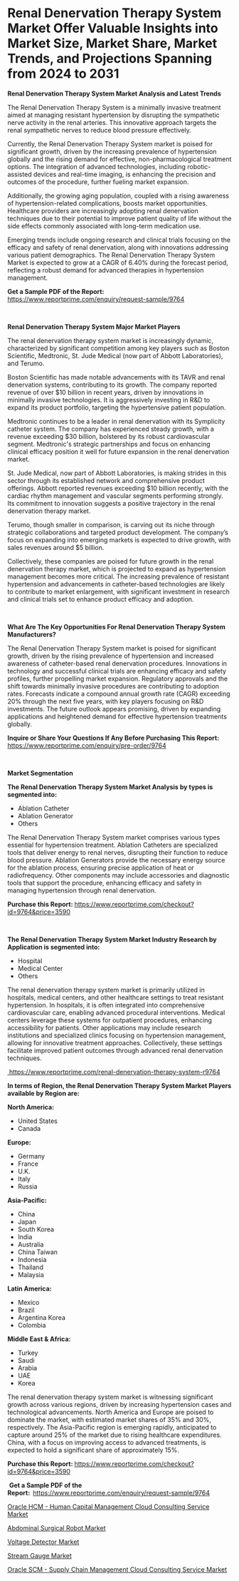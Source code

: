<p><h1>Renal Denervation Therapy System Market Offer Valuable Insights into Market Size, Market Share, Market Trends, and Projections Spanning from 2024 to 2031</h1></p><p><strong>Renal Denervation Therapy System Market Analysis and Latest Trends</strong></p>
<p><p>The Renal Denervation Therapy System is a minimally invasive treatment aimed at managing resistant hypertension by disrupting the sympathetic nerve activity in the renal arteries. This innovative approach targets the renal sympathetic nerves to reduce blood pressure effectively. </p><p>Currently, the Renal Denervation Therapy System market is poised for significant growth, driven by the increasing prevalence of hypertension globally and the rising demand for effective, non-pharmacological treatment options. The integration of advanced technologies, including robotic-assisted devices and real-time imaging, is enhancing the precision and outcomes of the procedure, further fueling market expansion.</p><p>Additionally, the growing aging population, coupled with a rising awareness of hypertension-related complications, boosts market opportunities. Healthcare providers are increasingly adopting renal denervation techniques due to their potential to improve patient quality of life without the side effects commonly associated with long-term medication use.</p><p>Emerging trends include ongoing research and clinical trials focusing on the efficacy and safety of renal denervation, along with innovations addressing various patient demographics. The Renal Denervation Therapy System Market is expected to grow at a CAGR of 6.40% during the forecast period, reflecting a robust demand for advanced therapies in hypertension management.</p></p>
<p><strong>Get a Sample PDF of the Report:&nbsp;</strong> <a href="https://www.reportprime.com/enquiry/request-sample/9764">https://www.reportprime.com/enquiry/request-sample/9764</a></p>
<p>&nbsp;</p>
<p><strong>Renal Denervation Therapy System Major Market Players</strong></p>
<p><p>The renal denervation therapy system market is increasingly dynamic, characterized by significant competition among key players such as Boston Scientific, Medtronic, St. Jude Medical (now part of Abbott Laboratories), and Terumo. </p><p>Boston Scientific has made notable advancements with its TAVR and renal denervation systems, contributing to its growth. The company reported revenue of over $10 billion in recent years, driven by innovations in minimally invasive technologies. It is aggressively investing in R&D to expand its product portfolio, targeting the hypertensive patient population.</p><p>Medtronic continues to be a leader in renal denervation with its Symplicity catheter system. The company has experienced steady growth, with a revenue exceeding $30 billion, bolstered by its robust cardiovascular segment. Medtronic's strategic partnerships and focus on enhancing clinical efficacy position it well for future expansion in the renal denervation market.</p><p>St. Jude Medical, now part of Abbott Laboratories, is making strides in this sector through its established network and comprehensive product offerings. Abbott reported revenues exceeding $10 billion recently, with the cardiac rhythm management and vascular segments performing strongly. Its commitment to innovation suggests a positive trajectory in the renal denervation therapy market.</p><p>Terumo, though smaller in comparison, is carving out its niche through strategic collaborations and targeted product development. The company’s focus on expanding into emerging markets is expected to drive growth, with sales revenues around $5 billion. </p><p>Collectively, these companies are poised for future growth in the renal denervation therapy market, which is projected to expand as hypertension management becomes more critical. The increasing prevalence of resistant hypertension and advancements in catheter-based technologies are likely to contribute to market enlargement, with significant investment in research and clinical trials set to enhance product efficacy and adoption.</p></p>
<p>&nbsp;</p>
<p><strong>What Are The Key Opportunities For Renal Denervation Therapy System Manufacturers?</strong></p>
<p><p>The Renal Denervation Therapy System market is poised for significant growth, driven by the rising prevalence of hypertension and increased awareness of catheter-based renal denervation procedures. Innovations in technology and successful clinical trials are enhancing efficacy and safety profiles, further propelling market expansion. Regulatory approvals and the shift towards minimally invasive procedures are contributing to adoption rates. Forecasts indicate a compound annual growth rate (CAGR) exceeding 20% through the next five years, with key players focusing on R&D investments. The future outlook appears promising, driven by expanding applications and heightened demand for effective hypertension treatments globally.</p></p>
<p><strong>Inquire or Share Your Questions If Any Before Purchasing This Report:</strong> <a href="https://www.reportprime.com/enquiry/pre-order/9764">https://www.reportprime.com/enquiry/pre-order/9764</a></p>
<p>&nbsp;</p>
<p><strong>Market Segmentation</strong></p>
<p><strong>The Renal Denervation Therapy System Market Analysis by types is segmented into:</strong></p>
<p><ul><li>Ablation Catheter</li><li>Ablation Generator</li><li>Others</li></ul></p>
<p><p>The Renal Denervation Therapy System market comprises various types essential for hypertension treatment. Ablation Catheters are specialized tools that deliver energy to renal nerves, disrupting their function to reduce blood pressure. Ablation Generators provide the necessary energy source for the ablation process, ensuring precise application of heat or radiofrequency. Other components may include accessories and diagnostic tools that support the procedure, enhancing efficacy and safety in managing hypertension through renal denervation.</p></p>
<p><strong>Purchase this Report:&nbsp;</strong><a href="https://www.reportprime.com/checkout?id=9764&price=3590">https://www.reportprime.com/checkout?id=9764&price=3590</a></p>
<p>&nbsp;</p>
<p><strong>The Renal Denervation Therapy System Market Industry Research by Application is segmented into:</strong></p>
<p><ul><li>Hospital</li><li>Medical Center</li><li>Others</li></ul></p>
<p><p>The renal denervation therapy system market is primarily utilized in hospitals, medical centers, and other healthcare settings to treat resistant hypertension. In hospitals, it is often integrated into comprehensive cardiovascular care, enabling advanced procedural interventions. Medical centers leverage these systems for outpatient procedures, enhancing accessibility for patients. Other applications may include research institutions and specialized clinics focusing on hypertension management, allowing for innovative treatment approaches. Collectively, these settings facilitate improved patient outcomes through advanced renal denervation techniques.</p></p>
<p><a href="https://www.reportprime.com/renal-denervation-therapy-system-r9764">&nbsp;https://www.reportprime.com/renal-denervation-therapy-system-r9764</a></p>
<p><strong>In terms of Region, the Renal Denervation Therapy System Market Players available by Region are:</strong></p>
<p>
    <p> <strong> North America: </strong>
        <ul>
            <li>United States</li>
            <li>Canada</li>
        </ul>
        </p> 
    <p> <strong> Europe: </strong>
        <ul>
            <li>Germany</li>
            <li>France</li>
            <li>U.K.</li>
            <li>Italy</li>
            <li>Russia</li>
        </ul>
        </p> 
    <p> <strong> Asia-Pacific: </strong>
        <ul>
            <li>China</li>
            <li>Japan</li>
            <li>South Korea</li>
            <li>India</li>
            <li>Australia</li>
            <li>China Taiwan</li>
            <li>Indonesia</li>
            <li>Thailand</li>
            <li>Malaysia</li>
        </ul>
        </p> 
    <p> <strong> Latin America: </strong>
        <ul>
            <li>Mexico</li>
            <li>Brazil</li>
            <li>Argentina Korea</li>
            <li>Colombia</li>
        </ul>
        </p> 
    <p> <strong> Middle East & Africa: </strong>
        <ul>
            <li>Turkey</li>
            <li>Saudi</li>
            <li>Arabia</li>
            <li>UAE</li>
            <li>Korea</li>
        </ul>
    </p>
    </p>
<p><p>The renal denervation therapy system market is witnessing significant growth across various regions, driven by increasing hypertension cases and technological advancements. North America and Europe are poised to dominate the market, with estimated market shares of 35% and 30%, respectively. The Asia-Pacific region is emerging rapidly, anticipated to capture around 25% of the market due to rising healthcare expenditures. China, with a focus on improving access to advanced treatments, is expected to hold a significant share of approximately 15%.</p></p>
<p><strong>Purchase this Report: </strong><a href="https://www.reportprime.com/checkout?id=9764&price=3590">https://www.reportprime.com/checkout?id=9764&price=3590</a></p>
<p>&nbsp;<strong>Get a Sample PDF of the Report:&nbsp;&nbsp;</strong><a href="https://www.reportprime.com/enquiry/request-sample/9764">https://www.reportprime.com/enquiry/request-sample/9764</a></p>
<p><strong></strong></p>
<p><p><a href="https://issuu.com/reportprime-2/docs/oracle-hcm-human-capital-management_f3f8a4e674d050">Oracle HCM - Human Capital Management Cloud Consulting Service Market</a></p><p><a href="https://github.com/MarioBuchanan67/Market-Research-Report-List-1/blob/main/abdominal-surgical-robot-market.md">Abdominal Surgical Robot Market</a></p><p><a href="https://www.linkedin.com/pulse/global-perspectives-voltage-detector-market-trends-forecast-cwtdf?trackingId=ytzlWnohSqeddXuoDjq08Q%3D%3D">Voltage Detector Market</a></p><p><a href="https://www.linkedin.com/pulse/global-stream-gauge-market-size-trends-analysis-regional-vgcqf?trackingId=6rorpiIkTRS9e2KJuo5daw%3D%3D">Stream Gauge Market</a></p><p><a href="https://issuu.com/reportprime-2/docs/oracle-scm-supply-chain-management-_c71ca30f2fe370">Oracle SCM - Supply Chain Management Cloud Consulting Service Market</a></p></p>
